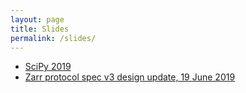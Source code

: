 ```yaml
---
layout: page
title: Slides
permalink: /slides/
---
```


* [SciPy 2019](scipy-2019.html)
* [Zarr protocol spec v3 design update, 19 June 2019](v3-update-20190619.html)
